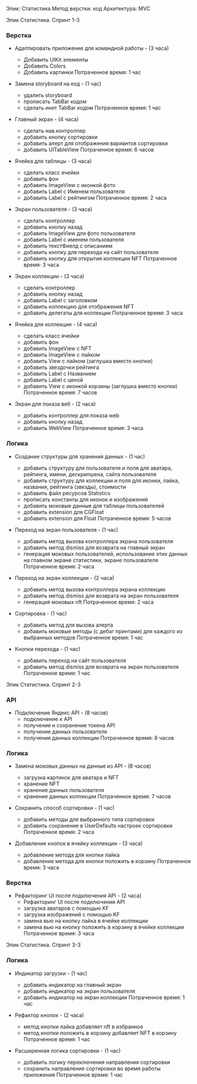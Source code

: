 Эпик: Статистика
Метод верстки: код
Архитектура: MVC
    
Эпик Статистика. Спринт 1-3

### Верстка
* Адаптировать приложение для командной работы - (3 часа)
    - Добавить UIKit элементы 
    - Добавить Colors
    - Добавить картинки
    Потраченное время: 1 час 

* Замена storyboard на код - (1 час)
    - удалить storyboard 
    - прописать TabBar кодом
    - сделать инит TabBar кодом
    Потраченное время: 1 час  

* Главный экран - (4 часа)
    - сделать нав.контроллер
    - добавить кнопку сортировки
    - добавить алерт для отображения вариантов сортировки
    - добавить UITableView
    Потраченное время: 6 часов 
  
* Ячейка для таблицы - (3 часа)
    - сделать класс ячейки
    - добавить фон
    - добавить ImageView с иконкой фото
    - добавить Label с Именем пользователя
    - добавить Label с рейтингом
    Потраченное время: 2 часа 

* Экран пользователя - (3 часа)
    - сделать контроллер
    - добавить кнопку назад
    - добавить ImageView для фото пользователя
    - добавить Label с именем пользователя
    - добавить текстФиелд с описанием
    - добавить кнопку для перехода на сайт пользователя
    - добавить кнопку для открытия коллекции NFT
    Потраченное время: 3 часа 
  
* Экран коллекции - (3 часа)
    - сделать контроллер
    - добавить кнопку назад 
    - добавить Label с заголовком
    - добавить коллекцию для отображения NFT
    - добавить делегаты для коллекции
    Потраченное время: 3 часа 

* Ячейка для коллекции - (4 часа)
    - сделать класс ячейки
    - добавить фон
    - добавить ImageView с NFT
    - добавить ImageView с лайком
    - добавить View с лайком (заглушка вместо кнопки)
    - добавить звездочки рейтинга
    - добавить Label с Названием
    - добавить Label с ценой
    - добавить View с иконкой корзины (заглушка вместо кнопки)
    Потраченное время: 7 часов 

* Экран для показа веб - (2 часа)
    - добавить контроллер для показа web
    - добавить кнопку назад
    - добавить WebView
    Потраченное время: 3 часа 

### Логика
* Создание структуры для хранения данных - (1 час)
    - добавить структуру для пользователя и поля для аватара, рейтинга, имени, дескрипшена, сайта пользователя
    - добавить структуру для коллекции и поля для иконки, лайка, названия, рейтинга (звезды), стоимости  
    - добавить файл ресурсов Statistics
    - прописать константы для иконок и изображений
    - добавить моковые данные для таблицы пользователей
    - добавить extension для CGFloat
    - добавить extension для Float
    Потраченное время: 5 часов  

* Переход на экран пользователя - (1 час)
    - добавить метод вызова контроллера экрана пользователя 
    - добавить метод dismiss для возврата на главный экран
    - генерация моковых пользователей, использование этих данных на главном экране статистики, экране пользователя
    Потраченное время: 2 часа  

* Переход на экран коллекции - (2 часа)
    - добавить метод вызова контроллера экрана коллекции 
    - добавить метод dismiss для возврата на экран пользователя
    - генерация моковых nft
    Потраченное время: 2 часа  

* Сортировка - (1 час)
    - добавить метод для вызова алерта
    - добавить моковые методы (с дебаг принтами) для каждого из выбранных методов
    Потраченное время: 1 час 

* Кнопки перехода - (1 час)
    - добавить переход на сайт пользователя 
    - добавить метод dismiss для возврата на экран пользователя
    Потраченное время: 1 час 


Эпик Статистика. Спринт 2-3

### API
* Подключение Яндекс API - (8 часов)
    - подключение к API 
    - получение и сохранение токена API 
    - получение данных пользователя
    - получения данных коллекции
    Потраченное время: 8 часов 

### Логика
* Замена моковых данных на данные из API - (8 часов)
    - загрузка картинок для аватара и NFT
    - хранение NFT
    - хранение данных пользователя
    - хранение данных коллекции
    Потраченное время: 7 часов

* Сохранить способ сортировки - (1 час)
    - добавить методы для выбранного типа сортировки
    - добавить сохранение в UserDefaults настроек сортировки
    Потраченное время: 2 часа

* Добавление кнопок в ячейку коллекции - (3 часа)
    - добавление метода для кнопки лайка
    - добавление метода для кнопки положить в корзину
    Потраченное время: 3 часа

### Верстка
* Рефакторинг UI после подключения API - (2 часа)
    - Рефакторинг UI после подключения API 
    - загрузка аватаров с помощью KF
    - загрузка изображений с помощью KF
    - замена вью на кнопку лайка в ячейке коллекции
    - замена вью на кнопку положить в корзину в ячейке коллекции
    Потраченное время: 3 часа


Эпик Статистика. Спринт 3-3

### Логика
* Индикатор загрузки - (1 час)
    - добавить индикатор на главный экран
    - добавить индикатор на экран пользователя
    - добавить индикатор на экран коллекции
    Потраченное время: 1 час

* Рефактор кнопок - (2 часа)
    - метод кнопки лайка добавляет nft в избранное 
    - метод кнопки положить в корзину добавляет NFT в корзину
    Потраченное время: 1 час

* Расширенная логика сортировки - (1 час)
    - добавить логику переключения направления сортировки
    - сохранить направление сортировки во время работы приложения
    Потраченное время: 1 час

